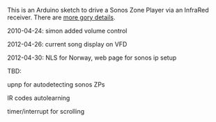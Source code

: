 This is an Arduino sketch to drive a Sonos Zone Player via an InfraRed receiver. There are [more gory details](http://blog.fupps.com/2010/04/24/the-sonos-pause-switch-reloaded-and-remote-controlled/).

2010-04-24: simon added volume control 

2012-04-26: current song display on VFD

2012-04-30: NLS for Norway, web page for sonos ip setup

TBD:

upnp for autodetecting sonos ZPs

IR codes autolearning

timer/interrupt for scrolling

